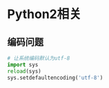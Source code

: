 # Python2相关

## 编码问题
```python
# 让系统编码默认为utf-8
import sys
reload(sys)
sys.setdefaultencoding('utf-8')
```